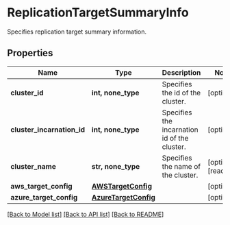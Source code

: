 # ReplicationTargetSummaryInfo

Specifies replication target summary information.

## Properties
Name | Type | Description | Notes
------------ | ------------- | ------------- | -------------
**cluster_id** | **int, none_type** | Specifies the id of the cluster. | [optional] 
**cluster_incarnation_id** | **int, none_type** | Specifies the incarnation id of the cluster. | [optional] 
**cluster_name** | **str, none_type** | Specifies the name of the cluster. | [optional] [readonly] 
**aws_target_config** | [**AWSTargetConfig**](AWSTargetConfig.md) |  | [optional] 
**azure_target_config** | [**AzureTargetConfig**](AzureTargetConfig.md) |  | [optional] 

[[Back to Model list]](../README.md#documentation-for-models) [[Back to API list]](../README.md#documentation-for-api-endpoints) [[Back to README]](../README.md)


